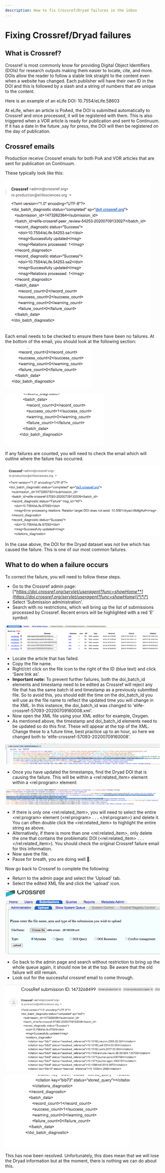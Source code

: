 ```yaml
---
description: How to fix Crossref/Dryad failures in the inbox
---
```


# Fixing Crossref/Dryad failures

## What is Crossref? 

Crossref is most commonly know for providing Digital Object Identifiers \(DOIs\) for research outputs making them easier to locate, cite, and more. DOIs allow the reader to follow a stable link straight to the content even when a website has changed. Each publisher will have their own ID in the DOI and this is followed by a slash and a string of numbers that are unique to the content. 

Here is an example of an eLife DOI: 10.7554/eLife.58603

At eLife, when an article is PoAed, the DOI is submitted automatically to Crossref and once processed, it will be registered with them. This is also triggered when a VOR article is ready for publication and sent to Continuum. If it has a date in the future ,say for press, the DOI will then be registered on the day of publication.  

## Crossref emails

Production receive Crossref emails for both PoA and VOR articles that are sent for publication on Continuum. 

These typically look like this: 

![](../.gitbook/assets/screen-shot-2020-07-09-at-15.24.59.png)

Each email needs to be checked to ensure there have been no failures. At the bottom of the email, you should look at the following section: 

![Success! ](../.gitbook/assets/screen-shot-2020-07-09-at-15.27.17.png)

![Oh dear, we have a failure. ](../.gitbook/assets/screen-shot-2020-07-09-at-15.29.43.png)

If any failures are counted, you will need to check the email which will outline where the failure has occurred. 

![](../.gitbook/assets/screen-shot-2020-07-09-at-15.30.41.png)

In the case above, the DOI for the Dryad dataset was not live which has caused the failure. This is one of our most common failures.

## What to do when a failure occurs 

To correct the failure, you will need to follow these steps. 

* Go to the Crossref admin page: [**https://doi.crossref.org/servlet/useragent?func=showHome**](https://doi.crossref.org/servlet/useragent?func=showHome)\*\*\*\*
* Select ‘Submission administration’.
* Search with no restrictions, which will bring up the list of submissions processed by Crossref. Recent errors will be highlighted with a red ‘E’ symbol:

![](../.gitbook/assets/screen-shot-2020-07-09-at-15.39.22.png)

* Locate the article that has failed.
* Copy the file name.
* Right/ctrl click on the file icon to the right of the ID \(blue text\) and click ‘Save link as’.
* **Important note:** To prevent further failures, both the doi\_batch\_id elements and timestamp need to be edited as Crossref will reject any file that has the same batch id and timestamp as a previously submitted file. So to avoid this, you should edit the time on the doi\_batch\_id you will use as the file name to reflect the updated time you will change in the XML. In this instance, the doi\_batch\_id was changed to 'elife-crossref-57093-20200709160008.xml'.
* Now open the XML file using your XML editor for example, Oxygen.
* As mentioned above, the timestamp and doi\_batch\_id elements need to be updated so do this first. These will appear at the top of the XML. Change these to a future time, best practice up to an hour, so here we changed both to 'elife-crossref-57093-20200709160008'. 

![](../.gitbook/assets/screen-shot-2020-07-09-at-15.48.31.png)

* Once you have updated the timestamps, find the Dryad DOI that is causing the failure. This will be within a &lt;rel:related\_item&gt; element within a &lt;rel:program&gt; element:

![](../.gitbook/assets/screen-shot-2020-07-09-at-15.49.33.png)

* If there is only one &lt;rel:related\_item&gt;, you will need to select the entire &lt;rel:program&gt; element \(&lt;rel:program&gt; . . . &lt;/rel:program&gt;\) and delete it. You can often double click the &lt;rel:related\_item&gt; to highlight the entire string as above. 
* Alternatively, if there is more than one &lt;rel:related\_item&gt;, only delete the one that contains the problematic DOI \(&lt;rel:related\_item&gt; . . . &lt;/rel:related\_item&gt;\). You should check the original Crossref failure email for this information. 
* Now save the file.
* Pause for breath, you are doing well 🕺. 

Now go back to Crossref to complete the following: 

* Return to the admin page and select the 'Upload' tab.
* Select the edited XML file and click the 'upload' icon. 

![](../.gitbook/assets/screen-shot-2020-07-09-at-15.50.10.png)

* Go back to the admin page and search without restriction to bring up the whole queue again, it should now be at the top. Be aware that the old failure will still remain.
* Look out for the successful crossref email to come through. 

![](../.gitbook/assets/screen-shot-2020-07-09-at-15.51.13.png)

![](../.gitbook/assets/screen-shot-2020-07-09-at-15.51.23.png)

This has now been resolved. Unfortunately, this does mean that we will lose the Dryad information but at the moment, there is nothing we can do about this. 









